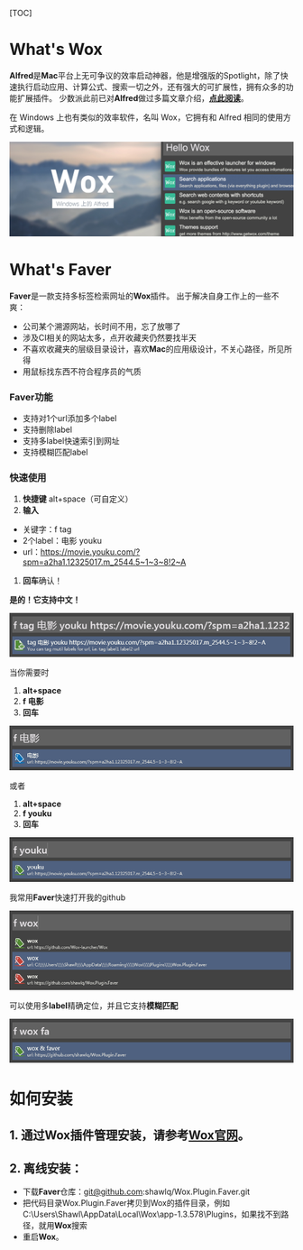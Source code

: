 [TOC]

# What's Wox
**Alfred**是**Mac**平台上无可争议的效率启动神器，他是增强版的Spotlight，除了快速执行启动应用、计算公式、搜索一切之外，还有强大的可扩展性，拥有众多的功能扩展插件。
少数派此前已对**Alfred**做过多篇文章介绍，[**点此阅读**](https://sspai.com/tag/alfred)。

在 Windows 上也有类似的效率软件，名叫 Wox，它拥有和 Alfred 相同的使用方式和逻辑。

![](readme/318474.jpg)


# What's Faver
**Faver**是一款支持多标签检索网址的**Wox**插件。
出于解决自身工作上的一些不爽：
- 公司某个溯源网站，长时间不用，忘了放哪了
- 涉及CI相关的网站太多，点开收藏夹仍然要找半天
- 不喜欢收藏夹的层级目录设计，喜欢**Mac**的应用级设计，不关心路径，所见所得
- 用鼠标找东西不符合程序员的气质

### **Faver**功能
- 支持对1个url添加多个label
- 支持删除label
- 支持多label快速索引到网址
- 支持模糊匹配label

### 快速使用
1. **快捷键** alt+space（可自定义）
1. **输入**
- 关键字：f tag
- 2个label：电影 youku
- url：https://movie.youku.com/?spm=a2ha1.12325017.m_2544.5~1~3~8!2~A
1. **回车**确认！

**是的！它支持中文！**

![](readme/f_tag.png)

当你需要时
1. **alt+space**
1. **f 电影**
1. **回车**

![](readme/f_dianying.png)

或者
1. **alt+space**
1. **f youku**
1. **回车**

![](readme/f_youku.png)

我常用**Faver**快速打开我的github

![](readme/f_wox.png)


可以使用多**label**精确定位，并且它支持**模糊匹配**

![](readme/f_wox_faver.png)

# 如何安装
## 1. 通过**Wox**插件管理安装，请参考[**Wox官网**](http://www.wox.one)。
## 2. 离线安装：
- 下载**Faver**仓库：git@github.com:shawlq/Wox.Plugin.Faver.git
- 把代码目录Wox.Plugin.Faver拷贝到Wox的插件目录，例如C:\Users\Shawl\AppData\Local\Wox\app-1.3.578\Plugins，如果找不到路径，就用**Wox**搜索
- 重启**Wox**。

